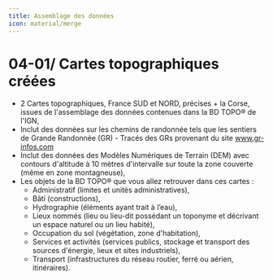 ```yaml
---
title: Assemblage des données
icon: material/merge
---
```


# 04-01/ Cartes topographiques créées

- 2 Cartes topographiques, France SUD et NORD, précises + la Corse, issues de l'assemblage des données contenues dans la BD TOPO® de l'IGN,
- Inclut des données sur les chemins de randonnée tels que les sentiers de Grande Randonnée (GR) - Tracés des GRs provenant du site www.gr-infos.com
- Inclut des données des Modèles Numériques de Terrain (DEM) avec contours d'altitude à 10 mètres d'intervalle sur toute la zone couverte (même en zone montagneuse),
- Les objets de la BD TOPO® que vous allez retrouver dans ces cartes :
    - Administratif (limites et unités administratives),
    - Bâti (constructions),
    - Hydrographie (éléments ayant trait à l’eau),
    - Lieux nommés (lieu ou lieu-dit possédant un toponyme et décrivant un espace naturel ou un lieu habité),
    - Occupation du sol (végétation, zone d'habitation),
    - Services et activités (services publics, stockage et transport des sources d'énergie, lieux et sites industriels),
    - Transport (infrastructures du réseau routier, ferré ou aérien, itinéraires).

